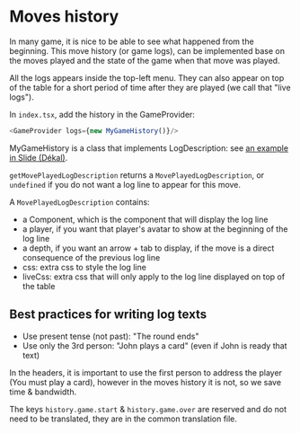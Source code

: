 # Moves history

In many game, it is nice to be able to see what happened from the beginning. This move history (or game logs), can be implemented base on the moves played and the state of the game when that move was played.

All the logs appears inside the top-left menu. They can also appear on top of the table for a short period of time after they are played (we call that "live logs").

In `index.tsx`, add the history in the GameProvider:

```typescript jsx
<GameProvider logs={new MyGameHistory()}/>
```

MyGameHistory is a class that implements LogDescription: see [an example in Slide (Dékal)](https://github.com/gamepark/dekal/blob/main/app/src/history/DekalHistory.ts).

`getMovePlayedLogDescription` returns a `MovePlayedLogDescription`, or `undefined` if you do not want a log line to appear for this move.

A `MovePlayedLogDescription` contains:
- a Component, which is the component that will display the log line
- a player, if you want that player's avatar to show at the beginning of the log line
- a depth, if you want an arrow + tab to display, if the move is a direct consequence of the previous log line
- css: extra css to style the log line
- liveCss: extra css that will only apply to the log line displayed on top of the table

## Best practices for writing log texts

- Use present tense (not past): "The round ends"
- Use only the 3rd person: "John plays a card" (even if John is ready that text)

In the headers, it is important to use the first person to address the player (You must play a card), however in the moves history it is not, so we save time & bandwidth.

The keys `history.game.start` & `history.game.over` are reserved and do not need to be translated, they are in the common translation file.
